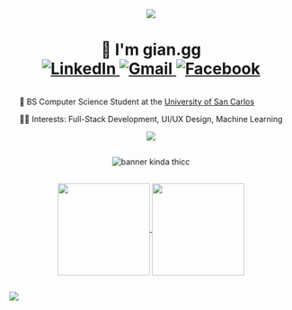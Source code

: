<div align="center">
  <img src="https://skills-icons.vercel.app/api/icons?i=ts,react,astro,nextjs,nodejs,php,python,c,arduino" />
  
  <h1>
    👋 I'm gian.gg
    <br />
    
  <a href="https://www.linkedin.com/in/gian-epanto" target="_blank">
    <img src="https://img.shields.io/badge/linkedin-%230077B5.svg?style=for-the-badge&logo=linkedin&logoColor=white" alt="LinkedIn" />
  </a>
    
  <a href="mailto:epanto.gg@gmail.com" target="_blank">
    <img src="https://img.shields.io/badge/Gmail-D14836?style=for-the-badge&logo=gmail&logoColor=white" alt="Gmail" />
  </a>
    
  <a href="https://www.facebook.com/epanto.gg" target="_blank">
    <img src="https://img.shields.io/badge/Facebook-%231877F2.svg?style=for-the-badge&logo=Facebook&logoColor=white" alt="Facebook" />
  </a>
    
  </h1>

<div style="display: inline-block; text-align: left;">

  <p>🏫 BS Computer Science Student at the <a href="https://usc.edu.ph" target="_blank">University of San Carlos</a></p>
  <p>🧑‍💻 Interests: Full-Stack Development, UI/UX Design, Machine Learning</p>

</div>
  
  <br />

  <img src="https://skills-icons.vercel.app/api/icons?i=figma,firebase,mysql,supabase,shadcnui,tailwind,drizzle,zustand" />

##
![banner kinda thicc](https://github.com/user-attachments/assets/f3c2010b-9231-40dd-9d4e-40a8b7817e6e)
##


<a href="#">
  <img height=164 align="center" src="https://github-readme-stats.vercel.app/api?username=gian-gg&theme=dark&hide_border=true&bg_color=00000000&count_private=true&show_icons=true" />
</a>
<a href="#">
  <img height=164 align="center" src="https://github-readme-stats.vercel.app/api/top-langs?username=gian-gg&theme=dark&layout=compact&langs_count=6&card_width=164&hide_border=true&bg_color=00000000&count_private=true" />
</a>

</div>

##
![](https://komarev.com/ghpvc/?username=your-github-gian-gg)
